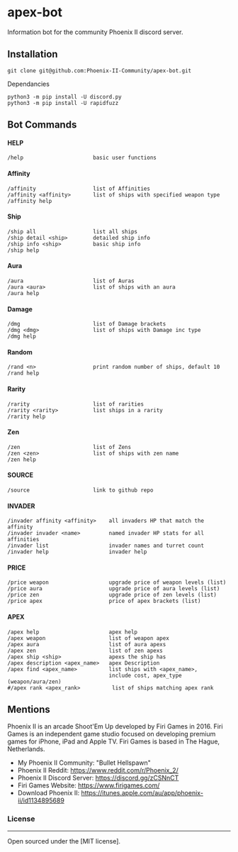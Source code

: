 # apex-bot

Information bot for the community Phoenix II discord server. 

## Installation 
`git clone git@github.com:Phoenix-II-Community/apex-bot.git`

Dependancies

```
python3 -m pip install -U discord.py
python3 -m pip install -U rapidfuzz
```

## Bot Commands

#### HELP
```
/help                      basic user functions
```

#### Affinity 
```
/affinity                  list of Affinities 
/affinity <affinity>       list of ships with specified weapon type 
/affinity help
```

#### Ship
```
/ship all                  list all ships
/ship detail <ship>        detailed ship info
/ship info <ship>          basic ship info
/ship help
```

#### Aura 
```
/aura                      list of Auras
/aura <aura>               list of ships with an aura
/aura help
```

#### Damage
```
/dmg                       list of Damage brackets
/dmg <dmg>                 list of ships with Damage inc type
/dmg help
```
#### Random
```
/rand <n>                  print random number of ships, default 10
/rand help
```

#### Rarity
```
/rarity                    list of rarities 
/rarity <rarity>           list ships in a rarity
/rarity help
```

#### Zen
```
/zen                       list of Zens
/zen <zen>                 list of ships with zen name
/zen help
```

#### SOURCE
```
/source                    link to github repo
```

#### INVADER 
```
/invader affinity <affinity>    all invaders HP that match the affinity
/invader invader <name>         named invader HP stats for all affinities
/invader list                   invader names and turret count
/invader help                   invader help
```

#### PRICE 
```
/price weapon                   upgrade price of weapon levels (list)
/price aura                     upgrade price of aura levels (list)
/price zen                      upgrade price of zen levels (list)
/price apex                     price of apex brackets (list)
```

#### APEX
```
/apex help                      apex help
/apex weapon                    list of weapon apex
/apex aura                      list of aura apexs
/apex zen                       list of zen apexs
/apex ship <ship>               apexs the ship has
/apex description <apex_name>   apex Description
/apex find <apex_name>          list ships with <apex_name>, 
                                include cost, apex_type (weapon/aura/zen)
#/apex rank <apex_rank>          list of ships matching apex rank
```

## Mentions

Phoenix II is an arcade Shoot'Em Up developed by Firi Games in 2016. Firi Games is an independent game studio focused on developing premium games for iPhone, iPad and Apple TV. Firi Games is based in The Hague, Netherlands.

- My Phoenix II Community: "Bullet Hellspawn"
- Phoenix II Reddit: https://www.reddit.com/r/Phoenix_2/
- Phoenix II Discord Server: https://discord.gg/zCSNnCT
- Firi Games Website: https://www.firigames.com/
- Download Phoenix II: https://itunes.apple.com/au/app/phoenix-ii/id1134895689

### License
----

Open sourced under the [MIT license].